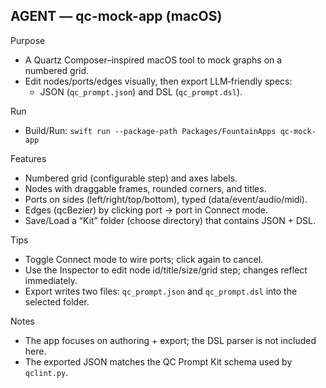 ## AGENT — qc-mock-app (macOS)

Purpose
- A Quartz Composer–inspired macOS tool to mock graphs on a numbered grid.
- Edit nodes/ports/edges visually, then export LLM‑friendly specs:
  - JSON (`qc_prompt.json`) and DSL (`qc_prompt.dsl`).

Run
- Build/Run: `swift run --package-path Packages/FountainApps qc-mock-app`

Features
- Numbered grid (configurable step) and axes labels.
- Nodes with draggable frames, rounded corners, and titles.
- Ports on sides (left/right/top/bottom), typed (data/event/audio/midi).
- Edges (qcBezier) by clicking port → port in Connect mode.
- Save/Load a “Kit” folder (choose directory) that contains JSON + DSL.

Tips
- Toggle Connect mode to wire ports; click again to cancel.
- Use the Inspector to edit node id/title/size/grid step; changes reflect immediately.
- Export writes two files: `qc_prompt.json` and `qc_prompt.dsl` into the selected folder.

Notes
- The app focuses on authoring + export; the DSL parser is not included here.
- The exported JSON matches the QC Prompt Kit schema used by `qclint.py`.

